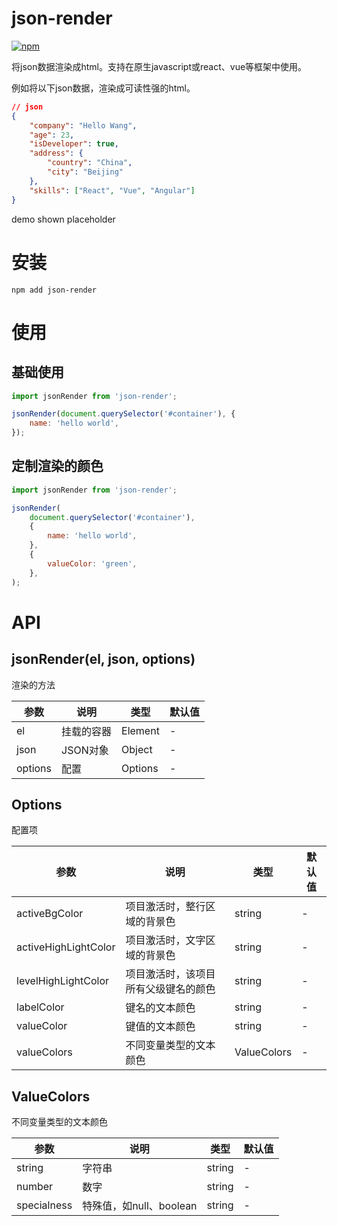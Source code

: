 # json-render

[![npm](https://img.shields.io/npm/v/json-render.svg)](https://www.npmjs.com/package/json-render)

将json数据渲染成html。支持在原生javascript或react、vue等框架中使用。

例如将以下json数据，渲染成可读性强的html。

```json
// json
{
    "company": "Hello Wang",
    "age": 23,
    "isDeveloper": true,
    "address": {
        "country": "China",
        "city": "Beijing"
    },
    "skills": ["React", "Vue", "Angular"]
}
```

demo shown placeholder

# 安装

```shell
npm add json-render
```

# 使用

## 基础使用

```javascript
import jsonRender from 'json-render';

jsonRender(document.querySelector('#container'), {
    name: 'hello world',
});
```

## 定制渲染的颜色

```javascript
import jsonRender from 'json-render';

jsonRender(
    document.querySelector('#container'),
    {
        name: 'hello world',
    },
    {
        valueColor: 'green',
    },
);
```

# API

## jsonRender(el, json, options)

渲染的方法

| 参数    | 说明       | 类型    | 默认值 |
| ------- | ---------- | ------- | ------ |
| el      | 挂载的容器 | Element | -      |
| json    | JSON对象   | Object  | -      |
| options | 配置       | Options | -      |

## Options

配置项

| 参数                 | 说明                                 | 类型        | 默认值 |
| -------------------- | ------------------------------------ | ----------- | ------ |
| activeBgColor        | 项目激活时，整行区域的背景色         | string      | -      |
| activeHighLightColor | 项目激活时，文字区域的背景色         | string      | -      |
| levelHighLightColor  | 项目激活时，该项目所有父级键名的颜色 | string      | -      |
| labelColor           | 键名的文本颜色                       | string      | -      |
| valueColor           | 键值的文本颜色                       | string      | -      |
| valueColors          | 不同变量类型的文本颜色               | ValueColors | -      |

## ValueColors

不同变量类型的文本颜色

| 参数        | 说明                    | 类型   | 默认值 |
| ----------- | ----------------------- | ------ | ------ |
| string      | 字符串                  | string | -      |
| number      | 数字                    | string | -      |
| specialness | 特殊值，如null、boolean | string | -      |
